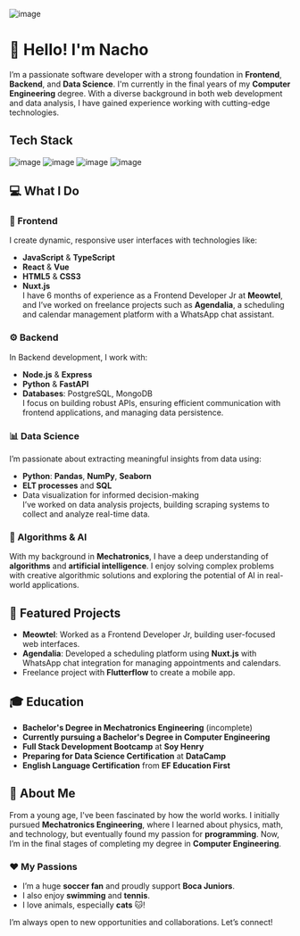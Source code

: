 ![image](https://github.com/user-attachments/assets/bcdfa7b8-3684-4d25-a231-4b0dd816b5c9)

# 👋 Hello! I'm Nacho

I’m a passionate software developer with a strong foundation in **Frontend**, **Backend**, and **Data Science**. I'm currently in the final years of my **Computer Engineering** degree. With a diverse background in both web development and data analysis, I have gained experience working with cutting-edge technologies.

## Tech Stack
![image](https://img.shields.io/badge/Python-FFD43B?style=for-the-badge&logo=python&logoColor=blue) ![image](https://img.shields.io/badge/JavaScript-323330?style=for-the-badge&logo=javascript&logoColor=F7DF1E)
![image](	https://img.shields.io/badge/TypeScript-007ACC?style=for-the-badge&logo=typescript&logoColor=white) ![image](	https://img.shields.io/badge/Node%20js-339933?style=for-the-badge&logo=nodedotjs&logoColor=white)

## 💻 What I Do

### 🎨 Frontend
I create dynamic, responsive user interfaces with technologies like:
- **JavaScript** & **TypeScript**
- **React** & **Vue**
- **HTML5** & **CSS3**
- **Nuxt.js**  
I have 6 months of experience as a Frontend Developer Jr at **Meowtel**, and I’ve worked on freelance projects such as **Agendalia**, a scheduling and calendar management platform with a WhatsApp chat assistant.

### ⚙️ Backend
In Backend development, I work with:
- **Node.js** & **Express**
- **Python** & **FastAPI**
- **Databases**: PostgreSQL, MongoDB  
I focus on building robust APIs, ensuring efficient communication with frontend applications, and managing data persistence.

### 📊 Data Science
I’m passionate about extracting meaningful insights from data using:
- **Python**: **Pandas**, **NumPy**, **Seaborn**
- **ELT processes** and **SQL**
- Data visualization for informed decision-making  
I’ve worked on data analysis projects, building scraping systems to collect and analyze real-time data.

### 🤖 Algorithms & AI
With my background in **Mechatronics**, I have a deep understanding of **algorithms** and **artificial intelligence**. I enjoy solving complex problems with creative algorithmic solutions and exploring the potential of AI in real-world applications.

## 🔧 Featured Projects
- **Meowtel**: Worked as a Frontend Developer Jr, building user-focused web interfaces.
- **Agendalia**: Developed a scheduling platform using **Nuxt.js** with WhatsApp chat integration for managing appointments and calendars.
- Freelance project with **Flutterflow** to create a mobile app.

## 🎓 Education

- **Bachelor's Degree in Mechatronics Engineering** (incomplete)
- **Currently pursuing a Bachelor's Degree in Computer Engineering**
- **Full Stack Development Bootcamp** at **Soy Henry**
- **Preparing for Data Science Certification** at **DataCamp**
- **English Language Certification** from **EF Education First**

## 🌟 About Me
From a young age, I've been fascinated by how the world works. I initially pursued **Mechatronics Engineering**, where I learned about physics, math, and technology, but eventually found my passion for **programming**. Now, I’m in the final stages of completing my degree in **Computer Engineering**.

### ❤️ My Passions
- I’m a huge **soccer fan** and proudly support **Boca Juniors**.
- I also enjoy **swimming** and **tennis**.
- I love animals, especially **cats** 🐱!

I’m always open to new opportunities and collaborations. Let’s connect!



